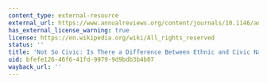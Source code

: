 ```yaml
---
content_type: external-resource
external_url: https://www.annualreviews.org/content/journals/10.1146/annurev-polisci-022018-024059
has_external_license_warning: true
license: https://en.wikipedia.org/wiki/All_rights_reserved
status: ''
title: 'Not So Civic: Is There a Difference Between Ethnic and Civic Nationalism'
uid: bfefe126-46f6-41fd-9979-9d9bdb3b4b07
wayback_url: ''
---
```

